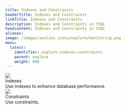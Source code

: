 ```yaml
---
title: Indexes and Constraints
headerTitle: Indexes and Constraints
linkTitle: Indexes and Constraints
description: Indexes and Constraints in YSQL
headcontent: Indexes and Constraints in YSQL
aliases:
image: /images/section_icons/explore/monitoring.png
menu:
  latest:
    identifier: explore-indexes-constraints
    parent: explore
    weight: 800
---
```



<div class="row">

  <div class="col-12 col-md-6 col-lg-12 col-xl-6">
    <a class="section-link">
      <div class="head">
      <img class="icon" src="/images/section_icons/develop/learn.png" aria-hidden="true"/>
        <div class="title">Indexes</div>
      </div>
      <div class="body">
          Use indexes to enhance database performance.
      </div>
    </a>
  </div>
  
  <div class="col-12 col-md-6 col-lg-12 col-xl-6">
    <a class="section-link">
      <div class="head">
      <img class="icon" src="/images/section_icons/develop/learn.png" aria-hidden="true"/>
        <div class="title">Constraints</div>
      </div>
      <div class="body">
          Use constraints.
      </div>
    </a>
  </div>
  
  
</div>